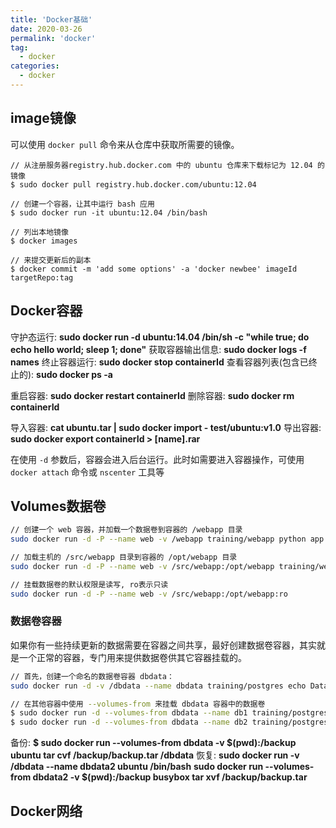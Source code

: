 ```yaml
---
title: 'Docker基础'
date: 2020-03-26
permalink: 'docker'
tag:
  - docker
categories:
  - docker
---
```


## image镜像

可以使用 `docker pull` 命令来从仓库中获取所需要的镜像。

```shell
// 从注册服务器registry.hub.docker.com 中的 ubuntu 仓库来下载标记为 12.04 的镜像
$ sudo docker pull registry.hub.docker.com/ubuntu:12.04

// 创建一个容器，让其中运行 bash 应用
$ sudo docker run -it ubuntu:12.04 /bin/bash

// 列出本地镜像
$ docker images

// 来提交更新后的副本
$ docker commit -m 'add some options' -a 'docker newbee' imageId targetRepo:tag
```

## Docker容器

守护态运行: **sudo docker run -d ubuntu:14.04 /bin/sh -c "while true; do echo hello world; sleep 1; done"**
获取容器输出信息: **sudo docker logs -f names**
终止容器运行: **sudo docker stop containerId**
查看容器列表(包含已终止的): **sudo docker ps -a**

重启容器: **sudo docker restart containerId**
删除容器: **sudo docker rm containerId**

导入容器: **cat ubuntu.tar | sudo docker import - test/ubuntu:v1.0**
导出容器: **sudo docker export containerId > [name].rar**

在使用 `-d` 参数后，容器会进入后台运行。此时如需要进入容器操作，可使用 `docker attach` 命令或 `nscenter` 工具等

## Volumes数据卷

```bash
// 创建一个 web 容器，并加载一个数据卷到容器的 /webapp 目录
sudo docker run -d -P --name web -v /webapp training/webapp python app.py

// 加载主机的 /src/webapp 目录到容器的 /opt/webapp 目录
sudo docker run -d -P --name web -v /src/webapp:/opt/webapp training/webapp python app.py

// 挂载数据卷的默认权限是读写, ro表示只读
sudo docker run -d -P --name web -v /src/webapp:/opt/webapp:ro
```

### 数据卷容器

如果你有一些持续更新的数据需要在容器之间共享，最好创建数据卷容器，其实就是一个正常的容器，专门用来提供数据卷供其它容器挂载的。

```bash
// 首先，创建一个命名的数据卷容器 dbdata：
sudo docker run -d -v /dbdata --name dbdata training/postgres echo Data-only container for postgres

// 在其他容器中使用 --volumes-from 来挂载 dbdata 容器中的数据卷
$ sudo docker run -d --volumes-from dbdata --name db1 training/postgres
$ sudo docker run -d --volumes-from dbdata --name db2 training/postgres
```

备份: **$ sudo docker run --volumes-from dbdata -v $(pwd):/backup ubuntu tar cvf /backup/backup.tar /dbdata**
恢复:
  **sudo docker run -v /dbdata --name dbdata2 ubuntu /bin/bash**
  **sudo docker run --volumes-from dbdata2 -v $(pwd):/backup busybox tar xvf /backup/backup.tar**

## Docker网络

